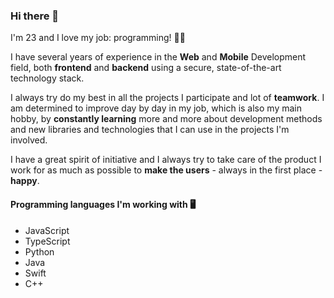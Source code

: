 ### Hi there 👋

I'm 23 and I love my job: programming! 👨‍💻

I have several years of experience in the **Web** and **Mobile** Development field, both **frontend** and **backend** using a secure, state-of-the-art technology stack.

I always try do my best in all the projects I participate and lot of **teamwork**. 
I am determined to improve day by day in my job, which is also my main hobby, by **constantly learning** more and more about development methods and new libraries and technologies that I can use in the projects I'm involved.

I have a great spirit of initiative and I always try to take care of the product I work for as much as possible to **make the users** - always in the first place - **happy**.

#### Programming languages I'm working with 🖥️
- JavaScript
- TypeScript
- Python
- Java
- Swift
- C++
